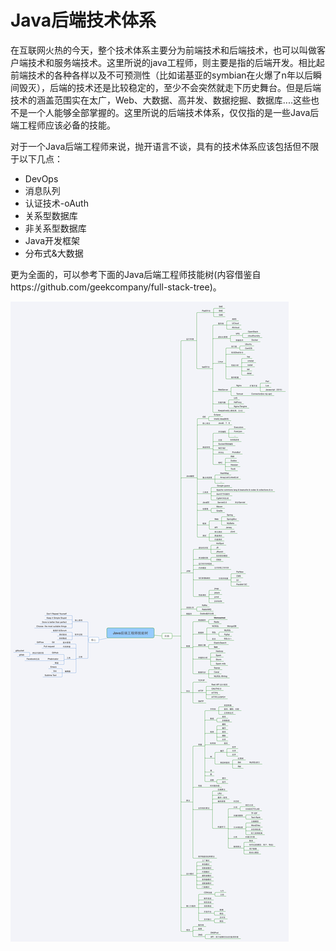 # Java后端技术体系

在互联网火热的今天，整个技术体系主要分为前端技术和后端技术，也可以叫做客户端技术和服务端技术。这里所说的java工程师，则主要是指的后端开发。相比起前端技术的各种各样以及不可预测性（比如诺基亚的symbian在火爆了n年以后瞬间毁灭），后端的技术还是比较稳定的，至少不会突然就走下历史舞台。但是后端技术的涵盖范围实在太广，Web、大数据、高并发、数据挖掘、数据库....这些也不是一个人能够全部掌握的。这里所说的后端技术体系，仅仅指的是一些Java后端工程师应该必备的技能。

对于一个Java后端工程师来说，抛开语言不谈，具有的技术体系应该包括但不限于以下几点：

- DevOps
- 消息队列
- 认证技术-oAuth
- 关系型数据库
- 非关系型数据库
- Java开发框架
- 分布式&大数据

更为全面的，可以参考下面的Java后端工程师技能树(内容借鉴自https://github.com/geekcompany/full-stack-tree)。

![java-skill-tree](../images/java-skill-tree.png)


